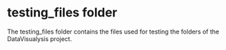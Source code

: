 # testing_files folder

The testing_files folder contains the files used for testing the folders of the DataVisualysis project.
